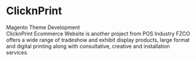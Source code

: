 # ClicknPrint
Magento Theme Development<br>
ClicknPrint Ecommerce Website is another project from POS Industry FZCO offers a wide range of tradeshow and exhibit display products, large format and digital printing along with consultative, creative and installation services. 
